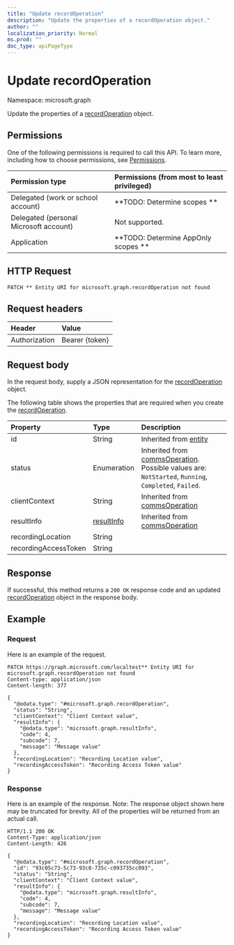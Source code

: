```yaml
---
title: "Update recordOperation"
description: "Update the properties of a recordOperation object."
author: ""
localization_priority: Normal
ms.prod: ""
doc_type: apiPageType
---
```


# Update recordOperation

Namespace: microsoft.graph

Update the properties of a [recordOperation](../resources/recordoperation.md) object.

## Permissions
One of the following permissions is required to call this API. To learn more, including how to choose permissions, see [Permissions](/concepts/permissions-reference.md).

|Permission type|Permissions (from most to least privileged)|
|:---|:---|
|Delegated (work or school account)|**TODO: Determine scopes **|
|Delegated (personal Microsoft account)|Not supported.|
|Application|**TODO: Determine AppOnly scopes **|

## HTTP Request
<!-- {
  "blockType": "ignored"
}
-->
``` http
PATCH ** Entity URI for microsoft.graph.recordOperation not found
```

## Request headers
|Header|Value|
|:---|:---|
|Authorization|Bearer {token}|

## Request body
In the request body, supply a JSON representation for the [recordOperation](../resources/recordoperation.md) object.

The following table shows the properties that are required when you create the [recordOperation](../resources/recordoperation.md).

|Property|Type|Description|
|:---|:---|:---|
|id|String| Inherited from [entity](../resources/entity.md)|
|status|Enumeration| Inherited from [commsOperation](../resources/commsoperation.md). Possible values are: `NotStarted`, `Running`, `Completed`, `Failed`.|
|clientContext|String| Inherited from [commsOperation](../resources/commsoperation.md)|
|resultInfo|[resultInfo](../resources/resultinfo.md)| Inherited from [commsOperation](../resources/commsoperation.md)|
|recordingLocation|String||
|recordingAccessToken|String||



## Response
If successful, this method returns a `200 OK` response code and an updated [recordOperation](../resources/recordoperation.md) object in the response body.

## Example

### Request
Here is an example of the request.
<!-- {
  "blockType": "request",
  "name": "update_recordoperation"
}
-->
``` http
PATCH https://graph.microsoft.com/localtest** Entity URI for microsoft.graph.recordOperation not found
Content-type: application/json
Content-length: 377

{
  "@odata.type": "#microsoft.graph.recordOperation",
  "status": "String",
  "clientContext": "Client Context value",
  "resultInfo": {
    "@odata.type": "microsoft.graph.resultInfo",
    "code": 4,
    "subcode": 7,
    "message": "Message value"
  },
  "recordingLocation": "Recording Location value",
  "recordingAccessToken": "Recording Access Token value"
}
```

### Response
Here is an example of the response. Note: The response object shown here may be truncated for brevity. All of the properties will be returned from an actual call.
<!-- {
  "blockType": "response",
  "truncated": true
}
-->
``` http
HTTP/1.1 200 OK
Content-Type: application/json
Content-Length: 426

{
  "@odata.type": "#microsoft.graph.recordOperation",
  "id": "93c05c73-5c73-93c0-735c-c093735cc093",
  "status": "String",
  "clientContext": "Client Context value",
  "resultInfo": {
    "@odata.type": "microsoft.graph.resultInfo",
    "code": 4,
    "subcode": 7,
    "message": "Message value"
  },
  "recordingLocation": "Recording Location value",
  "recordingAccessToken": "Recording Access Token value"
}
```

